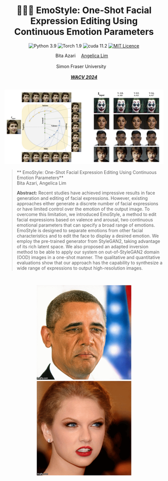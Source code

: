 <div align="center">


# 🙂😐🙁 EmoStyle: One-Shot Facial Expression Editing Using Continuous Emotion Parameters

![Python 3.9](https://img.shields.io/badge/Python-3.9-red)
![Torch 1.9](https://img.shields.io/badge/torch-1.9-green)
![cuda 11.2](https://img.shields.io/badge/cuda-11.2-purple)
[![MIT Licence ](https://img.shields.io/badge/License-MIT-yellow.svg)](https://opensource.org/licenses/MIT)

<div>
    <a target='_blank'>Bita Azari</a>&emsp;
    <a href='https://www.sfu.ca/computing/people/faculty/angelicalim.html' target='_blank'>Angelica Lim</a>&emsp;
</div>
<br>
<div>
    Simon Fraser University &emsp;
</div>
<br>
<i><strong><a href='https://openaccess.thecvf.com/content/WACV2024/papers/Azari_EmoStyle_One-Shot_Facial_Expression_Editing_Using_Continuous_Emotion_Parameters_WACV_2024_paper.pdf' target='_blank'>WACV 2024</a></strong></i>
<br>
<br>
<!-- <br>
  <p align="center">
    <img src="resrc/git.png" height="400">
  </p>
<br> -->
</div>

![](resrc/git.png)
>** EmoStyle: One-Shot Facial Expression Editing Using Continuous Emotion Parameters**<br>
> Bita Azari, Angelica Lim <br>
>
>**Abstract:** Recent studies have achieved impressive results in face generation and editing of facial expressions. However, existing approaches either generate a discrete number of facial expressions or have limited control over the emotion of the output image. To overcome this limitation, we introduced EmoStyle, a method to edit facial expressions based on valence and arousal, two continuous emotional parameters that can specify a broad range of emotions. EmoStyle is designed to separate emotions from other facial characteristics and to edit the face to display a desired emotion. We employ the pre-trained generator from StyleGAN2, taking advantage of its rich latent space. We also proposed an adapted inversion method to be able to apply our system on out-of-StyleGAN2 domain (OOD) images in a one-shot manner. The qualitative and quantitative evaluations show that our approach has the capability to synthesize a wide range of expressions to output high-resolution images.


<div align="center">

<br>
  <p align="center">
    <img src="resrc/barak_obama.gif" width="300" height="300" alt="Barak Obama">
    <img src="resrc/taylor_swift.gif" width="300" height="300" alt="Taylor Swift">
  </p>
<br>

</div>